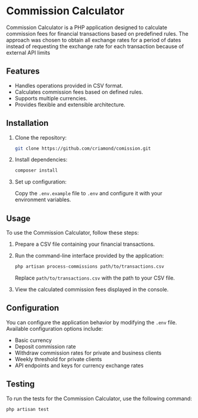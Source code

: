 # Commission Calculator

Commission Calculator is a PHP application designed to calculate commission fees for financial transactions based on predefined rules.
The approach was chosen to obtain all exchange rates for a period of dates instead of requesting the exchange rate for each transaction because of external API limits 

## Features

- Handles operations provided in CSV format.
- Calculates commission fees based on defined rules.
- Supports multiple currencies.
- Provides flexible and extensible architecture.

## Installation

1. Clone the repository:

    ```bash
    git clone https://github.com/criamond/comission.git
    ```

2. Install dependencies:

    ```bash
    composer install
    ```

3. Set up configuration:

   Copy the `.env.example` file to `.env` and configure it with your environment variables.

## Usage

To use the Commission Calculator, follow these steps:

1. Prepare a CSV file containing your financial transactions.
2. Run the command-line interface provided by the application:

    ```bash
    php artisan process-commissions path/to/transactions.csv
    ```

   Replace `path/to/transactions.csv` with the path to your CSV file.

3. View the calculated commission fees displayed in the console.

## Configuration

You can configure the application behavior by modifying the `.env` file. Available configuration options include:

- Basic currency
- Deposit commission rate
- Withdraw commission rates for private and business clients
- Weekly threshold for private clients
- API endpoints and keys for currency exchange rates

## Testing

To run the tests for the Commission Calculator, use the following command:

```bash
php artisan test
